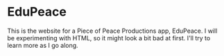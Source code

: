 # EduPeace
This is the website for a Piece of Peace Productions app, EduPeace.
I will be experimenting with HTML, so it might look a bit bad at first. I'll try to learn more as I go along. 
